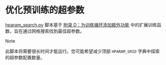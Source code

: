 # 优化预训练的超参数

[hparam_search.py​​](hparam_search.py​​) 脚本基于 [附录 D：为训练循环添加额外功能](../../appendix-D/01_main-chapter-code/appendix-D.ipynb) 中的扩展训练函数，旨在通过网格搜索找到最佳超参数。

>[!NOTE]
此脚本将需要很长时间才能运行。您可能希望减少顶部 `HPARAM_GRID` 字典中探索的超参数配置数量。